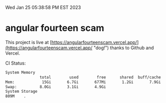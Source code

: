 Wed Jan 25 05:38:58 PM EST 2023

# angular fourteen scam


This project is live at [https://angularfourteenscam.vercel.app/](https://angularfourteenscam.vercel.app/ "dog!") thanks to Github and Vercel.

CI Status: 

```bash
System Memory
               total        used        free      shared  buff/cache   available
Mem:            15Gi       6.7Gi       677Mi       1.2Gi       7.9Gi       7.0Gi
Swap:          8.0Gi       3.1Gi       4.9Gi
System Storage
809M	.
```
```bash
